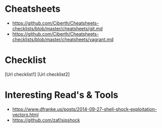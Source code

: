 Cheatsheets
===========
- https://github.com/Ciberth/Cheatsheets-checklists/blob/master/cheatsheets/git.md
- https://github.com/Ciberth/Cheatsheets-checklists/blob/master/cheatsheets/vagrant.md


Checklist
===========
[Url checklist1]
[Url checklist2]

Interesting Read's & Tools
===========

- https://www.dfranke.us/posts/2014-09-27-shell-shock-exploitation-vectors.html
- https://github.com/zaf/sipshock
